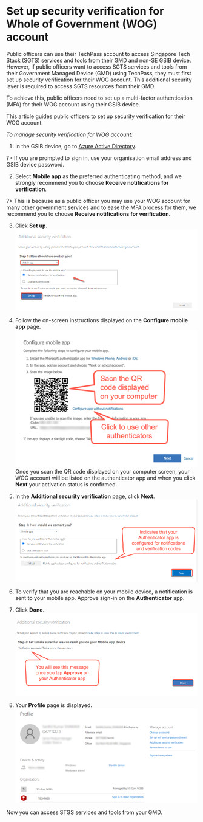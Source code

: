 # Set up security verification for Whole of Government (WOG) account

Public officers can use their TechPass account to access Singapore Tech Stack (SGTS) services and tools from their GMD and non-SE GSIB device. However, if public officers want to access SGTS services and tools from their Government Managed Device (GMD) using TechPass, they must first set up security verification for their WOG account. This additional security layer is required to access SGTS resources from their GMD.

To achieve this, public officers need to set up a multi-factor authentication (MFA) for their WOG account using their GSIB device.

This article guides public officers to set up security verification for their WOG account.

_To manage security verification for WOG account:_

1. In the GSIB device, go to [Azure Active Directory](https://account.activedirectory.windowsazure.com/proofup.aspx).

?> If you are prompted to sign in, use your organisation email address and GSIB device password.

2. Select **Mobile app** as the preferred authenticating method, and we strongly recommend you to choose **Receive notifications for verification**.

?> This is because as a public officer you may use your WOG account for many other government services and to ease the MFA process for them, we recommend you to choose **Receive notifications for verification**.

3. Click **Set up**.
<kbd>![security-verification](assets/images/security-verification-for-wog/step-1-selection.png)</kbd>
4. Follow the on-screen instructions displayed on the **Configure mobile app** page.
<kbd>![scan-qr-code](assets/images/security-verification-for-wog/reset-wog-mfa/scan-qr-code-updated.png)</kbd>
Once you scan the QR code displayed on your computer screen, your WOG account will be listed on the authenticator app and when you click **Next** your activation status is confirmed.

5. In the **Additional security verification** page, click **Next**.
<kbd>![after-scan](assets/images/security-verification-for-wog/additional-security-verification-next.png)</kbd>
6. To verify that you are reachable on your mobile device, a notification is sent to your mobile app. Approve sign-in on the **Authenticator** app.
7. Click **Done**.
<kbd>![step2-done](assets/images/security-verification-for-wog/step2-done.png)</kbd>
8. Your **Profile** page is displayed.
<kbd>![profile-page](assets/images/security-verification-for-wog/completion-of-setup.png)</kbd>

Now you can access STGS services and tools from your GMD.
